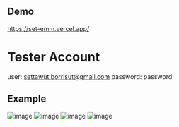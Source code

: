 ## Demo
https://set-emm.vercel.app/
# Tester Account
user: settawut.borrisut@gmail.com
password: password
## Example
![image](https://github.com/sttwood/set-easy-money-management/assets/38130691/dc1eb0f5-a22a-4853-a6a8-3e9c7d23c6ef)
![image](https://github.com/sttwood/set-easy-money-management/assets/38130691/92d4447b-a480-4950-9b45-71c4fb5f9039)
![image](https://github.com/sttwood/set-easy-money-management/assets/38130691/a5418a30-b7c9-4c31-b945-9154def64e74)
![image](https://github.com/sttwood/set-easy-money-management/assets/38130691/1d86bc45-f9b5-41a5-9f0f-1912e94dba5b)
